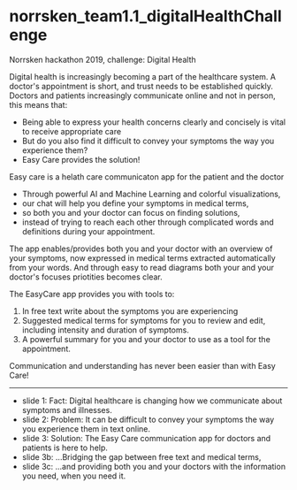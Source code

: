 # norrsken_team1.1_digitalHealthChallenge
Norrsken hackathon 2019, challenge: Digital Health

Digital health is increasingly becoming a part of the healthcare system.
A doctor's appointment is short, and trust needs to be established quickly.
Doctors and patients increasingly communicate online and not in person,
this means that:

- Being able to express your health concerns clearly and concisely is vital to receive appropriate care
- But do you also find it difficult to convey your symptoms the way you experience them?
- Easy Care provides the solution!

Easy care is a helath care communicaton app for the patient and the doctor
- Through powerful AI and Machine Learning and colorful visualizations, 
- our chat will help you define your symptoms in medical terms,
- so both you and your doctor can focus on finding solutions, 
- instead of trying to reach each other through complicated words and definitions during your appointment.

The app enables/provides both you and your doctor with an overview of your symptoms, 
now expressed in medical terms extracted automatically from your words.
And through easy to read diagrams both your and your doctor's focuses priotities becomes clear. 

The EasyCare app provides you with tools to:
1. In free text write about the symptoms you are experiencing
2. Suggested medical terms for symptoms for you to review and edit, including intensity and duration of symptoms.
3. A powerful summary for you and your doctor to use as a tool for the appointment. 

Communication and understanding has never been easier than with Easy Care!

-------------------------

- slide 1: Fact: Digital healthcare is changing how we communicate about symptoms and illnesses.
- slide 2: Problem: It can be difficult to convey your symptoms the way you experience them in text online.
- slide 3: Solution: The Easy Care communication app for doctors and patients is here to help.
- slide 3b: ...Bridging the gap between free text and medical terms, 
- slide 3c: ...and providing both you and your doctors with the information you need, when you need it.
